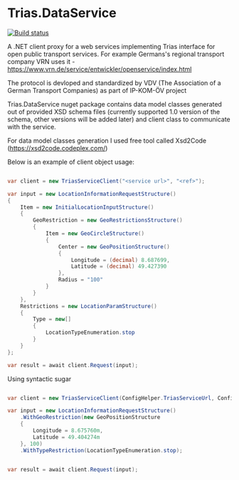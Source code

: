 # Trias.DataService

[![Build status](https://ci.appveyor.com/api/projects/status/8ba2g5yglvwcgib1?svg=true)](https://ci.appveyor.com/project/limanartem/trias-dataservice)


A .NET client proxy for a web services implementing Trias interface for open public transport services.
For example Germans's regional transport company VRN uses it - https://www.vrn.de/service/entwickler/openservice/index.html

The protocol is devloped and standardized by VDV (The Association of a German Transport Companies) as part of IP-KOM-ÖV project

Trias.DataService nuget package contains data model classes generated out of provided XSD schema files (currently supported 1.0 version of the schema, other versions will be added later) and client class to communicate with the service.

For data model classes generation I used free tool called Xsd2Code (https://xsd2code.codeplex.com/)

Below is an example of client object usage:

````csharp

var client = new TriasServiceClient("<service url>", "<ref>");

var input = new LocationInformationRequestStructure()
{
	Item = new InitialLocationInputStructure()
	{
		GeoRestriction = new GeoRestrictionsStructure()
		{
			Item = new GeoCircleStructure()
			{
				Center = new GeoPositionStructure()
				{
					Longitude = (decimal) 8.687699,
					Latitude = (decimal) 49.427390
				},
				Radius = "100"
			}
		}
	},
	Restrictions = new LocationParamStructure()
	{
		Type = new[]
		{
			LocationTypeEnumeration.stop
		}
	}
};

var result = await client.Request(input);


````

Using syntactic sugar


````csharp

var client = new TriasServiceClient(ConfigHelper.TriasServiceUrl, ConfigHelper.TriasServiceRef);

var input = new LocationInformationRequestStructure()
	.WithGeoRestriction(new GeoPositionStructure
	{
		Longitude = 8.675760m,
		Latitude = 49.404274m
	}, 100)
	.WithTypeRestriction(LocationTypeEnumeration.stop);


var result = await client.Request(input);


````
